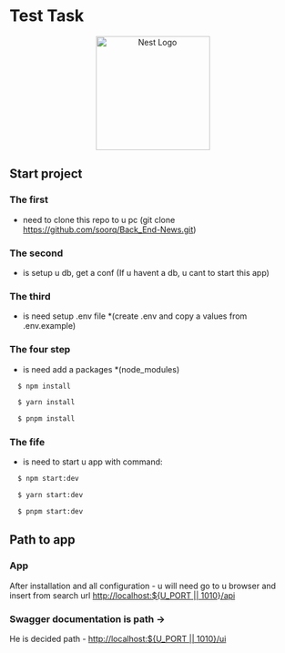 # Test Task

<p align="center">
  <a href="http://nestjs.com/" target="blank"><img src="https://nestjs.com/img/logo-small.svg" width="200" alt="Nest Logo" /></a>
</p>

## Start project

### The first

- need to clone this repo to u pc (git clone https://github.com/soorq/Back_End-News.git)

### The second

- is setup u db, get a conf (If u havent a db, u cant to start this app)

### The third

- is need setup .env file \*(create .env and copy a values from .env.example)

### The four step

- is need add a packages \*(node_modules)

<div  >

```bash
  $ npm install
```

```bash
  $ yarn install
```

```bash
  $ pnpm install
```

</div>

### The fife

- is need to start u app with command:

```bash
  $ npm start:dev
```

```bash
  $ yarn start:dev
```

```bash
  $ pnpm start:dev
```

## Path to app

### App

After installation and all configuration - u will need go to u browser and insert from search url [http://localhost:${U_PORT || 1010}/api](http://localhost:1010/api)

### Swagger documentation is path ->

He is decided path - [http://localhost:${U_PORT || 1010}/ui](http://localhost:1010/ui)
